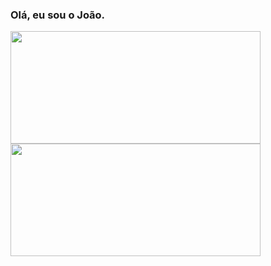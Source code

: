 ### Olá, eu sou o João.
 
<div>
<img height="180em" width="400px" src="https://github-readme-stats.vercel.app/api?username=JoaoVitorLiberato&show_icons=true&theme=dracula&include_all_commits=true&count_private=true"/>
<img height="180em" width="400px" src="https://github-readme-stats.vercel.app/api/top-langs/?username=JoaoVitorLiberato&layout=compact&langs_count=7&theme=dracula" />
</div>
